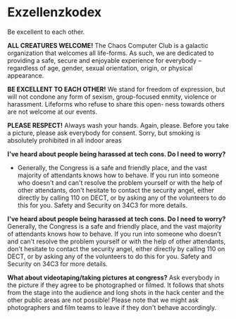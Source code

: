 # Exzellenzkodex

Be excellent to each other.

**ALL CREATURES WELCOME!**
The Chaos Computer Club is a galactic organization that welcomes all life-forms.
As such, we are dedicated to providing a safe, secure and enjoyable experience for everybody – regardless of age, gender, sexual orientation, origin, or physical appearance.

**BE EXCELLENT TO EACH OTHER!**
We stand for freedom of expression, but will not condone any form of sexism, group-focused enmity, violence or harassment.
Lifeforms who refuse to share this open- ness towards others are not welcome at our events.

**PLEASE RESPECT!**
Always wash your hands. Again, please.
Before you take a picture,
please ask everybody for consent.
Sorry, but smoking is absolutely prohibited in all indoor areas

**I've heard about people being harassed at tech cons. Do I need to worry?**
* Generally, the Congress is a safe and friendly place, and the vast majority of attendants knows how to behave. If you run into someone who doesn't and can't resolve the problem yourself or with the help of other attendants, don't hesitate to contact the security angel, either directly by calling 110 on DECT, or by asking any of the volunteers to do this for you. Safety and Security on 34C3 for more details.

**I've heard about people being harassed at tech cons. Do I need to worry?**
Generally, the Congress is a safe and friendly place, and the vast majority of attendants knows how to behave. If you run into someone who doesn't and can't resolve the problem yourself or with the help of other attendants, don't hesitate to contact the security angel, either directly by calling 110 on DECT, or by asking any of the volunteers to do this for you. Safety and Security on 34C3 for more details.

**What about videotaping/taking pictures at congress?**
Ask everybody in the picture if they agree to be photographed or filmed.
It follows that shots from the stage into the audience and long shots in the hack center and the other public areas are not possible! Please note that we might ask photographers and film teams to leave if they don't behave accordingly.
